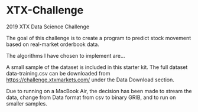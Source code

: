 # XTX-Challenge
2019 XTX Data Science Challenge

The goal of this challenge is to create a program to predict stock movement based on real-market orderbook data.

The algorithms I have chosen to implement are...

A small sample of the dataset is included in this starter kit. The full dataset data-training.csv can be downloaded from https://challenge.xtxmarkets.com/ under the Data Download section.

Due to running on a MacBook Air, the decision has been made
to stream the data, change from Data format from csv to binary GRIB, and to run on smaller samples.
